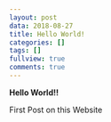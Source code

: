```yaml
---
layout: post
data: 2018-08-27
title: Hello World!
categories: []
tags: []
fullview: true
comments: true
---
```


**Hello World!!** 

First Post on this Website

